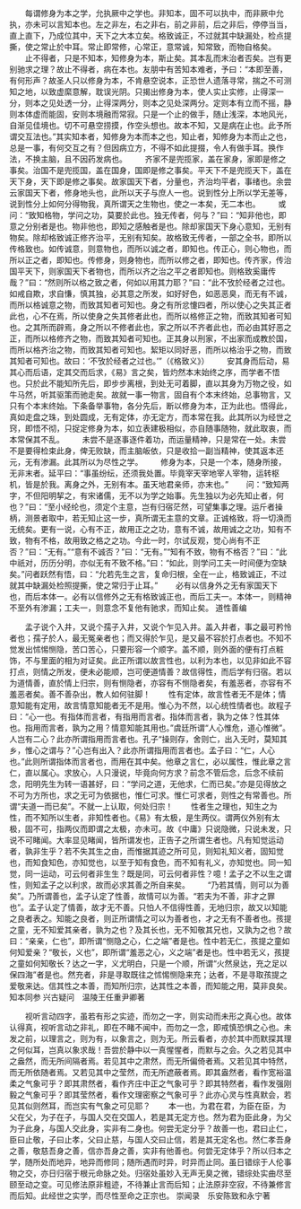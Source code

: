 <!-- { "loadSidebar": true } -->
　　每谓修身为本之学，允执厥中之学也。非知本，固不可以执中，而非厥中允执，亦未可以言知本也。左之非左，右之非右，前之非前，后之非后，停停当当，直上直下，乃成位其中，天下之大本立矣。格致诚正，不过就其中缺漏处，检点提撕，使之常止於中耳。常止即常修，心常正，意常诚，知常致，而物自格矣。
　　止不得者，只是不知本，知修身为本，斯止矣。其本乱而末治者否矣。岂有更别驰求之理？故止不得者，病在本也。友朋中有苦知本难者，予曰：“本即至善，有何形声？故圣人只以修身为本，不肯悬空说本，正恐世人遗落寻常，揣之不可测知之地，以致虚縻意解，耽误光阴。只揭出修身为本，使人实止实修，止得深一分，则本之见处透一分，止得深两分，则本之见处深两分。定则本有立而不摇，静则本体虚而能固，安则本境融而常寂。只是一个止的做手，随止浅深，本地风光，自渐见佳境也。切不可悬空捞摸，作空头想也。故本不知，又是病在止也。此予所谓交互法也。”其实知本者，知修身为本而本之也，知止者，知修身为本而止之也，总是一事，有何交互之有？但因病立方，不得不如此提掇，令人有做手耳。换作法，不换主脑，且不因药发病也。
　　齐家不是兜揽家，盖在家身，家即是修之事矣。治国不是兜揽国，盖在国身，国即是修之事矣。平天下不是兜揽天下，盖在天下身，天下即是修之事矣。故家国天下者，分量也，齐治均平者，事绪也。余尝云家国天下者，修身地头也，此所以天子与庶人一也。说到性分上所以学无差等，说到性分上如何分得物我，真所谓天之生物也，使之一本矣，无二本也。
　　或问：“致知格物，学问之功，莫要於此也。独无传者，何与？”曰：“知非他也，即意之分别者是也。物非他也，即知之感触者是也。除却家国天下身心意知，无别有物矣。除却格致诚正修齐治平，无别有知矣。故格致无传者，一部之全书，即所以传格致也。如传诚意，则意物也，而所以诚之者，即知也。传正心，则心物也，而所以正之者，即知也。传修身，则身物也，而所以修之者，即知也。传齐家，传治国平天下，则家国天下者物也，而所以齐之治之平之者即知也。则格致奚庸传哉？”曰：“然则所以格之致之者，何如以用其力耶？”曰：“此不攷於经者之过也。如戒自欺，求自慊，慎其独，必其意之所发，如好好色，如恶恶臭，而无有不诚，而所以格诚意之物，而致其知者可知也。身之有所忿懥四者，所以使心之失其正者此也，心不在焉，所以使身之失其修者此也，而所以格修正之物，而致其知者可知也。之其所而辟焉，身之所以不修者此也，家之所以不齐者此也，而必由其好恶之正，而所以格修齐之物，而致其知者可知也。正其身以刑家，不出家而成教於国，而所以格齐治之物，而致其知者可知也。絜矩以同好恶，而所以格治乎之物，而致其知者可知也。故曰：‘不攷於经者之过也。’”（《格致义》）
　　安其身而后动，易其心而后语，定其交而后求，《易》言之矣，皆灼然本末始终之序，而学者不悟也。只於此不能知所先后，即步步离根，到处无可着脚，直以其身为万物之役，如牛马然，听其驱策而驰走矣。故就一事一物言，固自有个本末终始，总事物言，又只有个本末终始。下条备举事物，各分先后，断以修身为本，正为此也。悟得此，真如走盘之珠，到处圆成，无有定体，亦无定方，而本常在我。此其所以为经世之窍，即悟不彻，只捉定修身为本，如立表建极相似，亦自随事随物，就此取衷，而本常保其不乱。
　　未尝不是逐事逐件着功，而运量精神，只是常在一处。未尝不是要得检束此身，俾无败缺，而主脑皈依，只是收拾一副当精神，使其返本还元，无有渗漏。此其所以为尽性之学。
　　修身为本，只是一个本，随身所接，无非末者。延平曰：“事虽纷纭，还须我处置。毕竟宰天宰地宰人宰物，运转枢机，皆是於我。离身之外，无别有本。虽天地君亲师，亦末也。”
　　问：“致知两字，不但阳明挈之，有宋诸儒，无不以为学之始事。先生独以为必先知止者，何也？”曰：“至小经纶也，须定个主意，岂有归宿茫然，可望集事之理。运斤者操柄，测景者取中，若无知止这一步，真所谓无主意的文章。正诚格致，将一切涣而无统矣。更有一说，心有不正，故用正之之功，意有不诚，故用诚之之功，知有不致，物有不格，故用致之格之之功。今此一时，尔试反观，觉心尚有不正否？”曰：“无有。”“意有不诚否？”曰：“无有。”“知有不致，物有不格否？”曰：“此中祇对，历历分明，亦似无有不致不格。”曰：“如此，则学问工夫一时间便为空缺矣。”问者跃然有悟，曰：“允若先生之言，复命归根，全在一止，格致诚正，不过就其中缺漏处检照提撕，使之常归于止耳。”
　　必有以信身外之无有家国天下也，而后本体一。必有以信修外之无有格致诚正也，而后工夫一。本体一，则精神不至外有渗漏；工夫一，则意念不复他有驰求，而知止矣。
道性善编

　　孟子说个入井，又说个孺子入井，又说个乍见入井。盖入井者，事之最可矜怜者也；孺子於人，最无冤亲者也；而又得於乍见，是又最不容於打点者也。不知不觉发出怵惕恻隐，苦口苦心，只要形容一个顺字。盖不顺，则外面的便有打点粧饰，不与里面的相为对证矣。此正所谓以故言性也，以利为本也，以见非如此不容打点，则情之所发，便未必能顺，岂可便道情善？故信得性，而后学有归宿。若以为道情善，直於情上归宗，则有恻隐者，亦容有不恻隐者矣，有羞恶者，亦容有不羞恶者矣。善不善杂出，教人如何驻脚！
　　性有定体，故言性者无不是体；情意知能有定用，故言情意知能者无不是用。惟心为不然，以心统性情者也。故程子曰：“心一也。有指体而言者，有指用而言者。指体而言者，孰为之体？性其体也。指用而言者，孰为之用？情意知能其用也。”虞廷所谓“人心惟危，道心惟微”。人岂有二心？此亦所谓指用而言者也。孔子“操则存，舍则亡，出入无时，莫知其乡，惟心之谓与？”心岂有出入？此亦所谓指用而言者也。孟子曰：“仁，人心也。”此则所谓指体而言者也，而用在其中矣。他章之言仁，必以属性，惟此章之言仁，直以属心。求放心，人只漫说，毕竟向何方求？前念不管后念，后念不续前念，阳明先生为转一语甚好，曰：“学问之道，无他求，仁而已矣。”亦是见得放之不可为方所也，求之无可为依据也，惟仁可求。惟仁可求者，则性之有常善也。所谓“夫道一而已矣”。不就一上认取，何处归宗！
　　性者生之理也，知生之为性，而不知所以生者，非知性者也。《易》有太极，是生两仪。谓两仪外别有太极，固不可，指两仪而即谓之太极，亦未可。故《中庸》只说隐微，只说未发，只说不可睹闻。大率显见睹闻，皆所谓发也，正告子之所谓生者也。凡有知觉运动者，孰非生乎？若不失其生之由，而惟据其迹之所可见，则知礼知义者，固知觉也，而知食知色，亦知觉也，以至于知有食色，而不知有礼义，亦知觉也。同一知觉，同一运动，可云何者非生生？既是同，可云何者非性？噫！孟子之不以生之谓性，则知孟子之以利求，故而必求其善之所自来矣。
　　“乃若其情，则可以为善矣”。乃所谓善也，孟子认定了性善，故情可以为善。“若夫为不善，非才之罪也”。孟子认定了情善，故才无不善。只怕人不信得性善，无地归宗，故又以知能之良者表之。知能之良者，则正所谓情之可以为善者也，才之无有不善者也。孩提之童，无不知爱其亲者，孰为之也？及其长也，无不知敬其兄也，又孰为之也？故曰：“亲亲，仁也”，即所谓“恻隐之心，仁之端”者是也。性中若无仁，孩提之童如何知爱亲？“敬长，义也”，即所谓“羞恶之心，义之端”者是也。性中若无义，孩提之童如何知敬长？达之一字，义尤明白，只是一个顺，所谓“火然泉达，充之足以保四海”者是也。然充者，非是寻取既往之怵惕恻隐来充；达者，不是寻取孩提之爱敬来达。信其性之本善，而知所归宗，达其性之本善，而知能之用，莫非良矣。
知本同参
兴古疑问　温陵王任重尹卿著

　　视听言动四字，虽若有形之实迹，而勿之一字，则实动而未形之真心也。故体认得真，视听言动之非礼，即在不睹不闻中，而勿之一念，即戒慎恐惧之心也。未发之前，以理言之，则为有，以象言之，则为无。所云看者，亦於其中而默探其理之何似耳，岂真以象求哉！吾尝於静中以一真惺惺者，而默与之会。久之若见其中之盎然，而无所间隔者焉。若见其中之肃然，而无所偏倚者焉。又若见其中特然，而无所依随者焉。又若见其中之莹然，而无所遮蔽者焉。即其盎然者，看作宽裕温柔之气象可乎？即其肃然者，看作齐庄中正之气象可乎？即其特然者，看作发强刚毅之气象可乎？即其莹然者，看作文理密察之气象可乎？此亦心灵与性真默会，若见其似则然耳，而岂实有气象之可见耶？
　　本一也，为君在君，为臣在臣，为父在父，为子在子，与国人交在交国人，若是其无定方也。然为君为臣此身，为父为子此身，与国人交此身，实非有二身也。何尝无定分乎？故善一也，君曰止仁，臣曰止敬，子曰止孝，父曰止慈，与国人交曰止信，若是其无定名也。然仁孝吾身之善，敬慈吾身之善，信亦吾身之善，实非有他善也。何尝无定体乎？所以归本之学，随所处而地异，地异而修同；随所遇而时异，时异而止同。虽日错综于人伦事物之交，亦日归宿于根元命脉之处。归宿处虽妙入无声无臭之微，错综处实曲尽至颐至动之变。可见修法原非粗迹，不待兼止言而后知；止法原非空寂，不待兼修言而后知。此经世之实学，而尽性至命之正宗也。
崇闻录　乐安陈致和永宁著

